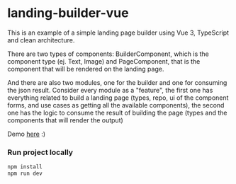 # landing-builder-vue

This is an example of a simple landing page builder using Vue 3, TypeScript and clean architecture.

There are two types of components: BuilderComponent, which is the component type (ej. Text, Image) and PageComponent, that is the component that will be rendered on the landing page.

And there are also two modules, one for the builder and one for consuming the json result. Consider every module as a "feature", the first one has everything related to build a landing page (types, repo, ui of the component forms, and use cases as getting all the available components), the second one has the logic to consume the result of building the page (types and the components that will render the output)

Demo [here](https://landing-builder-vue.vercel.app/) :)

### Run project locally

```sh
npm install
npm run dev
```
